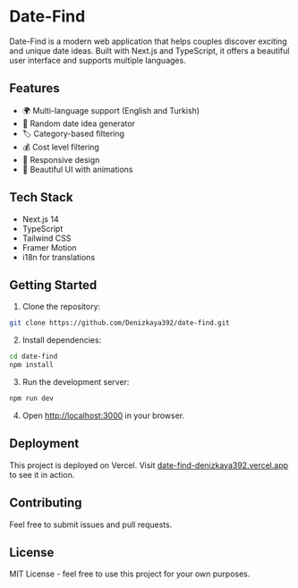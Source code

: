 # Date-Find

Date-Find is a modern web application that helps couples discover exciting and unique date ideas. Built with Next.js and TypeScript, it offers a beautiful user interface and supports multiple languages.

## Features

- 🌍 Multi-language support (English and Turkish)
- 🎲 Random date idea generator
- 🏷️ Category-based filtering
- 💰 Cost level filtering
- 📱 Responsive design
- 🎨 Beautiful UI with animations

## Tech Stack

- Next.js 14
- TypeScript
- Tailwind CSS
- Framer Motion
- i18n for translations

## Getting Started

1. Clone the repository:
```bash
git clone https://github.com/Denizkaya392/date-find.git
```

2. Install dependencies:
```bash
cd date-find
npm install
```

3. Run the development server:
```bash
npm run dev
```

4. Open [http://localhost:3000](http://localhost:3000) in your browser.

## Deployment

This project is deployed on Vercel. Visit [date-find-denizkaya392.vercel.app](https://date-find-denizkaya392.vercel.app) to see it in action.

## Contributing

Feel free to submit issues and pull requests.

## License

MIT License - feel free to use this project for your own purposes.
